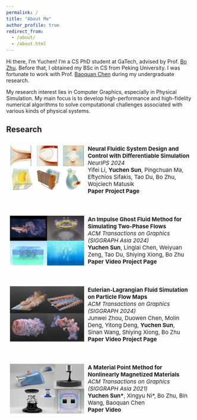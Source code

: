 ```yaml
---
permalink: /
title: "About Me"
author_profile: true
redirect_from: 
  - /about/
  - /about.html
---
```

<style type="text/css">
    #pubContainer{position:relative;}
    #paper{margin-top:20px;padding:10px;border-radius:5px;}
    #paper #paperimg{float:left;width:200px;display:block;margin:0 10px 0 0;padding:0;border:0}
    #paper #paperinfo{margin:0;padding:0;border:0;font-size:15px;}
    #paperinfo a{text-decoration:none;font-weight:700;}
    #abstract{position:relative;border-top:1px solid gray;width:694px;display:none;margin-top:-1px;padding:10px;background:#f0f0f0!important;border-bottom-left-radius:5px;border-bottom-right-radius:5px;font-size:14px;color:#222}
</style>

Hi there, I’m Yuchen! I’m a CS PhD student at GaTech, advised by Prof. [Bo Zhu](https://faculty.cc.gatech.edu/~bozhu/). Before that, I obtained my BSc in CS from Peking University. I was fortunate to work with Prof. [Baoquan Chen](https://baoquanchen.info/) during my undergraduate research.

My research interest lies in Computer Graphics, especially in Physical Simulation. My main focus is to develop high-performance and high-fidelity numerical algorithms to solve computational challenges associated with various kinds of physical systems.

## Research
<p>
  <div id='pubContainer'>
    <div id='paper'>
      <div>
        <img id="paperimg" src="../images/neural_fluid.png" alt="neural_fluid"/>
      </div>
      <div id='paperinfo'>
        <b>Neural Fluidic System Design and Control with Differentiable Simulation</b><br />
        <i>NeurIPS 2024</i><br />
        Yifei Li, <b>Yuchen Sun</b>, Pingchuan Ma, Eftychios Sifakis, Tao Du, Bo Zhu, Wojciech Matusik<br />
        <a nonsmooth="1" href="https://arxiv.org/abs/2405.14903" class="">Paper</a>
        <a nonsmooth="1" href="https://people.csail.mit.edu/liyifei/publication/neuralfluid/" class="">Project Page</a>
      </div>
    </div>
    <br />
    <div id='paper'>
      <div>
        <img id="paperimg" src="../images/igfm.jpg" alt="igfm"/>
      </div>
      <div id='paperinfo'>
        <b>An Impulse Ghost Fluid Method for Simulating Two-Phase Flows</b><br />
        <i>ACM Transactions on Graphics (SIGGRAPH Asia 2024)</i><br />
        <b>Yuchen Sun</b>, Linglai Chen, Weiyuan Zeng, Tao Du, Shiying Xiong, Bo Zhu<br />
        <a nonsmooth="1" href="https://yuchen-sun-cg.github.io/projects/igfm/static/pdfs/SIG_Asia_2024_Impulse_Two_Phase_Flow.pdf" class="">Paper</a>
        <a nonsmooth="1" href="https://www.youtube.com/watch?v=MbEyyH2UB3s" class="">Video</a>
        <a nonsmooth="1" href="https://yuchen-sun-cg.github.io/projects/igfm/" class="">Project Page</a>
      </div>
    </div>
    <br />
    <div id='paper'>
      <div>
        <img id="paperimg" src="../images/pfm.png" alt="pfm"/>
      </div>
      <div id='paperinfo'>
        <b>Eulerian-Lagrangian Fluid Simulation on Particle Flow Maps</b><br />
        <i>ACM Transactions on Graphics (SIGGRAPH 2024)</i><br />
        Junwei Zhou, Duowen Chen, Molin Deng, Yitong Deng, <b>Yuchen Sun</b>, Sinan Wang, Shiying Xiong, Bo Zhu<br />
        <a nonsmooth="1" href="https://www.arxiv.org/pdf/2405.09672" class="">Paper</a>
        <a nonsmooth="1" href="https://www.youtube.com/watch?v=aErgFhxil7o" class="">Video</a>
        <a nonsmooth="1" href="https://zjw49246.github.io/projects/pfm/" class="">Project Page</a>
      </div>
    </div>
    <br />
    <div id='paper'>
      <div>
        <img id="paperimg" src="../images/magnetic_mpm.jpg" alt="pfm"/>
      </div>
      <div id='paperinfo'>
        <b>A Material Point Method for Nonlinearly Magnetized Materials</b><br />
        <i>ACM Transactions on Graphics (SIGGRAPH Asia 2021)</i><br />
        <b>Yuchen Sun*</b>, Xingyu Ni*, Bo Zhu, Bin Wang, Baoquan Chen<br />
        <a nonsmooth="1" href="https://yuchen-sun-cg.github.io/projects/magnetic_mpm/static/pdfs/magnetic_mpm.pdf" class="">Paper</a>
        <a nonsmooth="1" href="https://www.youtube.com/watch?v=2zqJ1wvverA" class="">Video</a>
      </div>
    </div>
  </div>
</p>